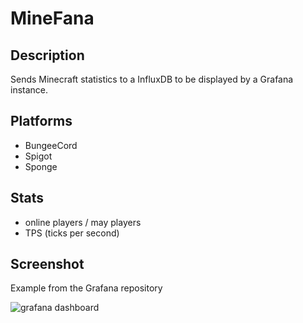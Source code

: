 # MineFana

## Description

Sends Minecraft statistics to a InfluxDB to be displayed by a Grafana instance.

## Platforms

* BungeeCord
* Spigot
* Sponge

## Stats

* online players / may players
* TPS (ticks per second)

## Screenshot

Example from the Grafana repository

![grafana dashboard](http://grafana.org/assets/img/features/dashboard_ex1.png)
